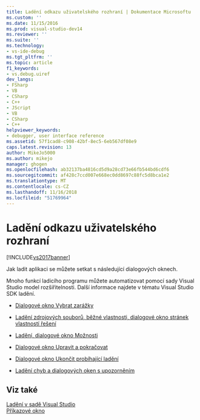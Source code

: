 ```yaml
---
title: Ladění odkazu uživatelského rozhraní | Dokumentace Microsoftu
ms.custom: ''
ms.date: 11/15/2016
ms.prod: visual-studio-dev14
ms.reviewer: ''
ms.suite: ''
ms.technology:
- vs-ide-debug
ms.tgt_pltfrm: ''
ms.topic: article
f1_keywords:
- vs.debug.uiref
dev_langs:
- FSharp
- VB
- CSharp
- C++
- JScript
- VB
- CSharp
- C++
helpviewer_keywords:
- debugger, user interface reference
ms.assetid: 57f1cad8-c908-42bf-8ec5-6eb567df08e9
caps.latest.revision: 13
author: MikeJo5000
ms.author: mikejo
manager: ghogen
ms.openlocfilehash: ab32137ba4816cd5d9a28cd73e66fb544bd6cdf6
ms.sourcegitcommit: af428c7ccd007e668ec0dd8697c88fc5d8bca1e2
ms.translationtype: MT
ms.contentlocale: cs-CZ
ms.lasthandoff: 11/16/2018
ms.locfileid: "51769964"
---
```

# <a name="debugging-user-interface-reference"></a>Ladění odkazu uživatelského rozhraní
[!INCLUDE[vs2017banner](../includes/vs2017banner.md)]

Jak ladit aplikaci se můžete setkat s následující dialogových oknech.  
  
 Mnoho funkcí ladicího programu můžete automatizovat pomocí sady Visual Studio model rozšiřitelnosti. Další informace najdete v tématu Visual Studio SDK ladění.  
  
-   [Dialogové okno Vybrat zarážky](../debugger/choose-breakpoints-dialog-box.md)  
  
-   [Ladění zdrojových souborů, běžné vlastnosti, dialogové okno stránek vlastností řešení](../debugger/debug-source-files-common-properties-solution-property-pages-dialog-box.md)  
  
-   [Ladění, dialogové okno Možnosti](../debugger/debugging-options-dialog-box.md)  
  
-   [Dialogové okno Upravit a pokračovat](../debugger/edit-and-continue-dialog-box.md)  
  
-   [Dialogové okno Ukončit probíhající ladění](../debugger/stop-debugging-in-progress-dialog-box.md)  
  
-   [Ladění chyb a dialogových oken s upozorněním](../debugger/debugging-errors-and-warning-dialog-boxes.md)  
  
## <a name="see-also"></a>Viz také  
 [Ladění v sadě Visual Studio](../debugger/debugging-in-visual-studio.md)   
 [Příkazové okno](../ide/reference/command-window.md)



